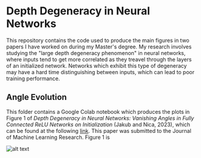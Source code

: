 # Depth Degeneracy in Neural Networks
This repository contains the code used to produce the main figures in two papers I have worked on during my Master's degree. My research involves studying the "large depth degeneracy phenomenon" in neural networks, where inputs tend to get more correlated as they treavel through the layers of an initialized network. Networks which exhibit this type of degeneracy may have a hard time distinguishing between inputs, which can lead to poor training performance.

## Angle Evolution
This folder contains a Google Colab notebook which produces the plots in Figure 1 of _Depth Degeneracy in Neural Networks: Vanishing Angles in Fully Connected ReLU Networks on Initialization_ (Jakub and Nica, 2023), which can be found at the following [link](https://arxiv.org/abs/2302.09712). This paper was submitted to the Journal of Machine Learning Research. Figure 1 is 

![alt text](https://github.com/camjakub/Depth-Degeneracy-in-Neural-Networks/Angle_Evolution/Figure_1.png?raw=true)


